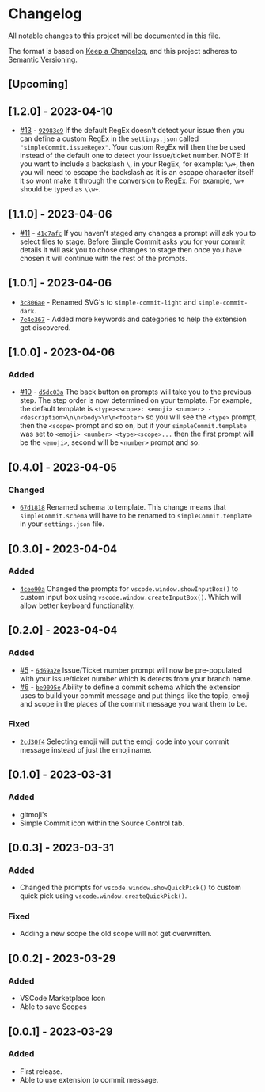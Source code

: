 # Changelog

All notable changes to this project will be documented in this file.

The format is based on [Keep a Changelog](https://keepachangelog.com/en/1.0.0/),
and this project adheres to [Semantic Versioning](https://semver.org/spec/v2.0.0.html).

## [Upcoming]

## [1.2.0] - 2023-04-10

- [#13](https://github.com/0xATHERIS/simple-commit/pull/13) - [`92983e9`](https://github.com/0xATHERIS/simple-commit/pull/13/commits/92983e97f6b1372563320578286eb178f9b03d5f) If the default RegEx doesn't detect your issue then you can define a custom RegEx in the `settings.json` called `"simpleCommit.issueRegex"`. Your custom RegEx will then the be used instead of the default one to detect your issue/ticket number. NOTE: If you want to include a backslash `\`, in your RegEx, for example: `\w+`, then you will need to escape the backslash as it is an escape character itself it so wont make it through the conversion to RegEx. For example, `\w+` should be typed as `\\w+`.

## [1.1.0] - 2023-04-06

- [#11](https://github.com/0xATHERIS/simple-commit/pull/12) - [`41c7afc`](https://github.com/0xATHERIS/simple-commit/pull/12/commits/41c7afcc2658494c8b456f39bf8e9daf6b8fff34) If you haven't staged any changes a prompt will ask you to select files to stage. Before Simple Commit asks you for your commit details it will ask you to chose changes to stage then once you have chosen it will continue with the rest of the prompts.


## [1.0.1] - 2023-04-06

- [`3c806ae`](https://github.com/0xATHERIS/simple-commit/commit/3c806ae28136fbf2085782dbde1d5e7057bbfe27) - Renamed SVG's to `simple-commit-light` and `simple-commit-dark`.
- [`7e4e367`](https://github.com/0xATHERIS/simple-commit/commit/7e4e367f90e58c4a4a9a9cc69092fc7c10933971) - Added more keywords and categories to help the extension get discovered.

## [1.0.0] - 2023-04-06

### Added

- [#10](https://github.com/0xATHERIS/simple-commit/commit/54f3315b8c28cdd7788a7d10c88b2e5cbd16d077) - [`d5dc03a`](https://github.com/0xATHERIS/simple-commit/commit/d5dc03a2e08fcb6501da63e24c78d6a5e0b91088) The back button on prompts will take you to the previous step. The step order is now determined on your template. For example, the default template is `<type><scope>: <emoji> <number> - <description>\n\n<body>\n\n<footer>` so you will see the `<type>` prompt, then the `<scope>` prompt and so on, but if your `simpleCommit.template` was set to `<emoji> <number> <type><scope>...` then the first prompt will be the `<emoji>`, second will be `<number>` prompt and so.

## [0.4.0] - 2023-04-05

### Changed

- [`67d1818`](https://github.com/0xATHERIS/simple-commit/commit/67d18181269565ed4d5139cb7ba33c1207897e61) Renamed schema to template. This change means that `simpleCommit.schema` will have to be renamed to `simpleCommit.template` in your `settings.json` file.

## [0.3.0] - 2023-04-04

### Added

- [`4cee90a`](https://github.com/0xATHERIS/simple-commit/commit/4cee90a1d621b0becd3b69869855c3b4fd8e6c29) Changed the prompts for `vscode.window.showInputBox()` to custom input box using `vscode.window.createInputBox()`. Which will allow better keyboard functionality.

## [0.2.0] - 2023-04-04

### Added

- [#5](https://github.com/0xATHERIS/simple-commit/pull/5) - [`6d69a2e`](https://github.com/0xATHERIS/simple-commit/pull/5/commits/6d69a2ea4bdf8d7abfecb21c1cef6aa138abc407) Issue/Ticket number prompt will now be pre-populated with your issue/ticket number which is detects from your branch name.
- [#6](https://github.com/0xATHERIS/simple-commit/pull/6) - [`be9095e`](https://github.com/0xATHERIS/simple-commit/pull/6/commits/be9095e8d5fb4c90ad606fcf0342eaac788ab131) Ability to define a commit schema which the extension uses to build your commit message and put things like the topic, emoji and scope in the places of the commit message you want them to be.

### Fixed

- [`2cd30f4`](https://github.com/0xATHERIS/simple-commit/commit/2cd30f47d40066bda67f7751963dcba87c12eb80) Selecting emoji will put the emoji code into your commit message instead of just the emoji name.

## [0.1.0] - 2023-03-31

### Added

- gitmoji's
- Simple Commit icon within the Source Control tab.

## [0.0.3] - 2023-03-31

### Added

- Changed the prompts for `vscode.window.showQuickPick()` to custom quick pick using `vscode.window.createQuickPick()`.

### Fixed

- Adding a new scope the old scope will not get overwritten.

## [0.0.2] - 2023-03-29

### Added

- VSCode Marketplace Icon
- Able to save Scopes

## [0.0.1] - 2023-03-29

### Added

- First release.
- Able to use extension to commit message.
